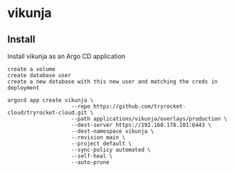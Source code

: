 # vikunja

## Install

Install vikunja as an Argo CD application

    create a volume
    create database user 
    create a new database with this new user and matching the creds in deployment

    argocd app create vikunja \
                        --repo https://github.com/tryrocket-cloud/tryrocket-cloud.git \
                        --path applications/vikunja/overlays/production \
                        --dest-server https://192.168.178.101:6443 \
                        --dest-namespace vikunja \
                        --revision main \
                        --project default \
                        --sync-policy automated \
                        --self-heal \
                        --auto-prune
